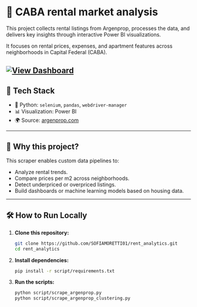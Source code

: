 # 🏡 CABA rental market analysis

This project collects rental listings from Argenprop, processes the data, and delivers key insights through interactive Power BI visualizations.

It focuses on rental prices, expenses, and apartment features across neighborhoods in Capital Federal (CABA).

[![View Dashboard](https://img.shields.io/badge/🔎%20View%20Dashboard%20Online-blue?style=for-the-badge)](https://app.powerbi.com/view?r=eyJrIjoiYzUwZGIxZDctYjgzOC00YmI3LWExZWYtZmJjY2RjMDk1NTJiIiwidCI6IjNlMDUxM2Q2LTY4ZmEtNDE2ZS04ZGUxLTZjNWNkYzMxOWZmYSIsImMiOjR9)
---

## 🚀 Tech Stack

- 🐍 Python: `selenium`, `pandas`, `webdriver-manager`
- 📊 Visualization: Power BI
- 🌍 Source: [argenprop.com](https://www.argenprop.com/)

---

## 🚀 Why this project?

This scraper enables custom data pipelines to:

- Analyze rental trends.
- Compare prices per m2 across neighborhoods.
- Detect underpriced or overpriced listings.
- Build dashboards or machine learning models based on housing data.

---

## 🛠️ How to Run Locally

1. **Clone this repository:**
   ```bash
   git clone https://github.com/SOFIAMORETTI01/rent_analytics.git
   cd rent_analytics

2. **Install dependencies:**
   ```bash
   pip install -r script/requirements.txt

4. **Run the scripts:**
   ```bash
   python script/scrape_argenprop.py
   python script/scrape_argenprop_clustering.py

